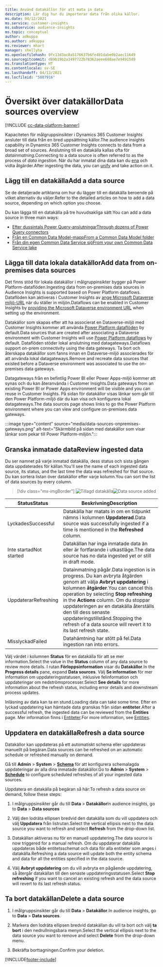 ```yaml
---
title: Använd datakällor för att mata in data
description: Lär dig hur du importerar data från olika källor.
ms.date: 04/12/2021
ms.service: customer-insights
ms.subservice: audience-insights
ms.topic: conceptual
author: adkuppa
ms.author: adkuppa
ms.reviewer: mhart
manager: shellyha
ms.openlocfilehash: 0fc13d3ac0a5176637b6fe481dabe0b2aec11649
ms.sourcegitcommit: d89b19b2a3497722b78362aeee688ae7e94915d9
ms.translationtype: HT
ms.contentlocale: sv-SE
ms.lasthandoff: 04/13/2021
ms.locfileid: "5887916"
---
```

# <a name="data-sources-overview"></a><span data-ttu-id="f6210-103">Översikt över datakällor</span><span class="sxs-lookup"><span data-stu-id="f6210-103">Data sources overview</span></span>

[!INCLUDE [cc-data-platform-banner](../includes/cc-data-platform-banner.md)]

<span data-ttu-id="f6210-104">Kapaciteten för målgruppsinsikter i Dynamics 365 Customer Insights ansluter till data från en bred uppsättning källor.</span><span class="sxs-lookup"><span data-stu-id="f6210-104">The audience insights capability in Dynamics 365 Customer Insights connects to data from a broad set of sources.</span></span> <span data-ttu-id="f6210-105">Anslutning till en datakälla kallas ofta för *datainmatning*.</span><span class="sxs-lookup"><span data-stu-id="f6210-105">Connecting to a data source is often referred to as the process of *data ingestion*.</span></span> <span data-ttu-id="f6210-106">När du har inmatat dina data kan du [ena](data-unification.md) och vidta åtgärder.</span><span class="sxs-lookup"><span data-stu-id="f6210-106">After ingesting the data, you can [unify](data-unification.md) and take action on it.</span></span>

## <a name="add-a-data-source"></a><span data-ttu-id="f6210-107">Lägg till en datakälla</span><span class="sxs-lookup"><span data-stu-id="f6210-107">Add a data source</span></span>

<span data-ttu-id="f6210-108">Se de detaljerade artiklarna om hur du lägger till en datakälla beroende på vilket alternativ du väljer.</span><span class="sxs-lookup"><span data-stu-id="f6210-108">Refer to the detailed articles on how to add a data source, depending on which option you choose.</span></span>

<span data-ttu-id="f6210-109">Du kan lägga till en datakälla på tre huvudsakliga sätt:</span><span class="sxs-lookup"><span data-stu-id="f6210-109">You can add a data source in three main ways:</span></span>

- [<span data-ttu-id="f6210-110">Efter dussintals Power Query-anslutningar</span><span class="sxs-lookup"><span data-stu-id="f6210-110">Through dozens of Power Query connectors</span></span>](connect-power-query.md)
- [<span data-ttu-id="f6210-111">Från en Common Data Model-mapp</span><span class="sxs-lookup"><span data-stu-id="f6210-111">From a Common Data Model folder</span></span>](connect-common-data-model.md)
- [<span data-ttu-id="f6210-112">Från din egen Common Data Service sjö</span><span class="sxs-lookup"><span data-stu-id="f6210-112">From your own Common Data Service lake</span></span>](connect-common-data-service-lake.md)

## <a name="add-data-from-on-premises-data-sources"></a><span data-ttu-id="f6210-113">Lägga till data lokala datakällor</span><span class="sxs-lookup"><span data-stu-id="f6210-113">Add data from on-premises data sources</span></span>

<span data-ttu-id="f6210-114">Det finns stöd för lokala datakällor i målgruppinsikter bygger på Power Platform-dataflöden.</span><span class="sxs-lookup"><span data-stu-id="f6210-114">Ingesting data from on-premises data sources in Audience Insights is supported based on Power Platform dataflows.</span></span> <span data-ttu-id="f6210-115">Dataflöden kan aktiveras i Customer Insights av [ange Microsoft Dataverse miljö-URL](manage-environments.md#create-an-environment-in-an-existing-organization) när du ställer in miljön.</span><span class="sxs-lookup"><span data-stu-id="f6210-115">Dataflows can be enabled in Customer Insights by [providing the Microsoft Dataverse environment URL](manage-environments.md#create-an-environment-in-an-existing-organization) when setting up the environment.</span></span>

<span data-ttu-id="f6210-116">Datakällor som skapas efter att ha associerat en Dataverse-miljö med Customer Insights kommer att använda [Power Platform dataflöden](/power-query/dataflows/overview-dataflows-across-power-platform-dynamics-365) by default.</span><span class="sxs-lookup"><span data-stu-id="f6210-116">Data sources that are created after associating a Dataverse environment with Customer Insights will use [Power Platform dataflows](/power-query/dataflows/overview-dataflows-across-power-platform-dynamics-365) by default.</span></span> <span data-ttu-id="f6210-117">Dataflöden stöder lokal anslutning med datagateways.</span><span class="sxs-lookup"><span data-stu-id="f6210-117">Dataflows support on-prem connectivity using the data gateways.</span></span> <span data-ttu-id="f6210-118">Ta bort och återskapa datakällor som fanns innan en Dataverse-miljö associerades för att använda lokal datagateways.</span><span class="sxs-lookup"><span data-stu-id="f6210-118">Remove and recreate data sources that existed before a Dataverse environment was associated to use the on-premises data gateways.</span></span>

<span data-ttu-id="f6210-119">Datagateways från en befintlig Power BI eller Power Apps-miljö kommer att synas och du kan återanvända i Customer Insights.</span><span class="sxs-lookup"><span data-stu-id="f6210-119">Data gateways from an existing Power BI or Power Apps environment will be visible and you can reuse in Customer Insights.</span></span> <span data-ttu-id="f6210-120">På sidan för datakällor visas länkar som går till den Power Platform-miljö där du kan visa och konfigurera lokal datagateways.</span><span class="sxs-lookup"><span data-stu-id="f6210-120">The data sources page shows links to go the Power Platform environment where you can view and configure on-premises data gateways.</span></span>

:::image type="content" source="media/data-sources-onpremises-gateways.png" alt-text="Skärmbild på sidan med datakällor som visar länkar som pekar till Power Platform-miljön.":::

## <a name="review-ingested-data"></a><span data-ttu-id="f6210-122">Granska inmatade data</span><span class="sxs-lookup"><span data-stu-id="f6210-122">Review ingested data</span></span>

<span data-ttu-id="f6210-123">Du ser namnet på varje inmatad datakälla, dess status och sista gången data uppdaterades för källan.</span><span class="sxs-lookup"><span data-stu-id="f6210-123">You'll see the name of each ingested data source, its status, and the last time the data was refreshed for that source.</span></span> <span data-ttu-id="f6210-124">Du kan sortera listan över datakällor efter varje kolumn.</span><span class="sxs-lookup"><span data-stu-id="f6210-124">You can sort the list of data sources by every column.</span></span>

> [!div class="mx-imgBorder"]
> <span data-ttu-id="f6210-125">![Tillagd datakälla](media/configure-data-datasource-added.png "Tillagd datakälla")</span><span class="sxs-lookup"><span data-stu-id="f6210-125">![Data source added](media/configure-data-datasource-added.png "Data source added")</span></span>

|<span data-ttu-id="f6210-126">Status</span><span class="sxs-lookup"><span data-stu-id="f6210-126">Status</span></span>  |<span data-ttu-id="f6210-127">Beskrivning</span><span class="sxs-lookup"><span data-stu-id="f6210-127">Description</span></span>  |
|---------|---------|
|<span data-ttu-id="f6210-128">Lyckades</span><span class="sxs-lookup"><span data-stu-id="f6210-128">Successful</span></span>   |<span data-ttu-id="f6210-129">Datakälla har matats in om en tidpunkt nämns i kolumnen **Uppdaterad**.</span><span class="sxs-lookup"><span data-stu-id="f6210-129">Data source was successfully ingested if a time is mentioned in the **Refreshed** column.</span></span>
|<span data-ttu-id="f6210-130">Inte startad</span><span class="sxs-lookup"><span data-stu-id="f6210-130">Not started</span></span>   |<span data-ttu-id="f6210-131">Datakällan har inga inmatade data än eller är fortfarande i utkastläge.</span><span class="sxs-lookup"><span data-stu-id="f6210-131">The data source has no data ingested yet or still in draft mode.</span></span>         |
|<span data-ttu-id="f6210-132">Uppdaterar</span><span class="sxs-lookup"><span data-stu-id="f6210-132">Refreshing</span></span>    |<span data-ttu-id="f6210-133">Datainmatning pågår.</span><span class="sxs-lookup"><span data-stu-id="f6210-133">Data ingestion is in progress.</span></span> <span data-ttu-id="f6210-134">Du kan avbryta åtgärden genom att välja **Avbryt uppdatering** i kolumnen **åtgärder**.</span><span class="sxs-lookup"><span data-stu-id="f6210-134">You can cancel this operation by selecting **Stop refreshing** in the **Actions** column.</span></span> <span data-ttu-id="f6210-135">Om du stoppar uppdateringen av en datakälla återställs den till dess senaste uppdateringstillstånd.</span><span class="sxs-lookup"><span data-stu-id="f6210-135">Stopping the refresh of a data source will revert it to its last refresh state.</span></span>       |
|<span data-ttu-id="f6210-136">Misslyckad</span><span class="sxs-lookup"><span data-stu-id="f6210-136">Failed</span></span>     |<span data-ttu-id="f6210-137">Datahämtning har stött på fel.</span><span class="sxs-lookup"><span data-stu-id="f6210-137">Data ingestion ran into errors.</span></span>         |

<span data-ttu-id="f6210-138">Välj värdet i kolumnen **Status** för en datakälla för att se mer information.</span><span class="sxs-lookup"><span data-stu-id="f6210-138">Select the value in the **Status** column of any data source to review more details.</span></span> <span data-ttu-id="f6210-139">I rutan **Förloppsinformation** visar du **Datakällor**.</span><span class="sxs-lookup"><span data-stu-id="f6210-139">In the **Progress details** pane, expand **Data sources**.</span></span> <span data-ttu-id="f6210-140">Välj **Se information** för mer information om uppdateringsstatusen, inklusive felinformation och uppdateringar om nedströmsprocesser.</span><span class="sxs-lookup"><span data-stu-id="f6210-140">Select **See details** for more information about the refresh status, including error details and downstream process updates.</span></span>

<span data-ttu-id="f6210-141">Inläsning av data kan ta en stund.</span><span class="sxs-lookup"><span data-stu-id="f6210-141">Loading data can take some time.</span></span> <span data-ttu-id="f6210-142">Efter en lyckad uppdatering kan hämtade data granskas från sidan **entiteter**.</span><span class="sxs-lookup"><span data-stu-id="f6210-142">After a successful refresh, the ingested data can be reviewed from the **Entities** page.</span></span> <span data-ttu-id="f6210-143">Mer information finns i [Entiteter](entities.md).</span><span class="sxs-lookup"><span data-stu-id="f6210-143">For more information, see [Entities](entities.md).</span></span>

## <a name="refresh-a-data-source"></a><span data-ttu-id="f6210-144">Uppdatera en datakälla</span><span class="sxs-lookup"><span data-stu-id="f6210-144">Refresh a data source</span></span>

<span data-ttu-id="f6210-145">Datakällor kan uppdateras på ett automatiskt schema eller uppdateras manuellt på begäran.</span><span class="sxs-lookup"><span data-stu-id="f6210-145">Data sources can be refreshed on an automatic schedule or refreshed manually on demand.</span></span> 

<span data-ttu-id="f6210-146">Gå till **Admin** > **System** > [**Schema**](system.md#schedule-tab) för att konfigurera schemalagda uppdateringar av alla dina inmatade datakällor.</span><span class="sxs-lookup"><span data-stu-id="f6210-146">Go to **Admin** > **System** > [**Schedule**](system.md#schedule-tab) to configure scheduled refreshes of all your ingested data sources.</span></span>

<span data-ttu-id="f6210-147">Uppdatera en datakälla på begäran så här:</span><span class="sxs-lookup"><span data-stu-id="f6210-147">To refresh a data source on demand, follow these steps:</span></span>

1. <span data-ttu-id="f6210-148">I målgruppsinsikter går du till **Data** > **Datakällor**</span><span class="sxs-lookup"><span data-stu-id="f6210-148">In audience insights, go to **Data** > **Data sources**</span></span>

2. <span data-ttu-id="f6210-149">Välj den lodräta ellipsen bredvid den datakälla som du vill uppdatera och välj **Uppdatera** från listrutan.</span><span class="sxs-lookup"><span data-stu-id="f6210-149">Select the vertical ellipsis next to the data source you want to refresh and select **Refresh** from the drop-down list.</span></span>

3. <span data-ttu-id="f6210-150">Datakällan aktiveras nu för en manuell uppdatering.</span><span class="sxs-lookup"><span data-stu-id="f6210-150">The data source is now triggered for a manual refresh.</span></span> <span data-ttu-id="f6210-151">Om du uppdaterar datakälla uppdateras både entitetsschemat och data för alla entiteter som anges i datakälla.</span><span class="sxs-lookup"><span data-stu-id="f6210-151">Refreshing a data source will update both the entity schema and data for all the entities specified in the data source.</span></span>

4. <span data-ttu-id="f6210-152">Välj **Avbryt uppdatering** om du vill avbryta en pågående uppdatering, så återgår datakällan till den senaste uppdateringsstatusen.</span><span class="sxs-lookup"><span data-stu-id="f6210-152">Select **Stop refreshing** if you want to cancel an existing refresh and the data source will revert to its last refresh status.</span></span>

## <a name="delete-a-data-source"></a><span data-ttu-id="f6210-153">Ta bort datakällan</span><span class="sxs-lookup"><span data-stu-id="f6210-153">Delete a data source</span></span>

1. <span data-ttu-id="f6210-154">I målgruppsinsikter går du till **Data** > **Datakällor**.</span><span class="sxs-lookup"><span data-stu-id="f6210-154">In audience insights, go to **Data** > **Data sources**.</span></span>

2. <span data-ttu-id="f6210-155">Markera den lodräta ellipsen bredvid datakällan du vill ta bort och välj **ta bort** i den nedrullningsbara menyn.</span><span class="sxs-lookup"><span data-stu-id="f6210-155">Select the vertical ellipsis next to the data source you want to remove and select **Delete** from the drop-down menu.</span></span>

3. <span data-ttu-id="f6210-156">Bekräfta borttagningen.</span><span class="sxs-lookup"><span data-stu-id="f6210-156">Confirm your deletion.</span></span>


[!INCLUDE[footer-include](../includes/footer-banner.md)]

